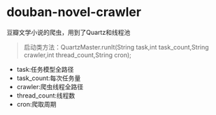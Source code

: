 # douban-novel-crawler
豆瓣文学小说的爬虫，用到了Quartz和线程池

> 启动类方法：QuartzMaster.runIt(String task,int task_count,String crawler,int thread_count,String cron);

- task:任务模型全路径
- task_count:每次任务量
- crawler:爬虫线程全路径
- thread_count:线程数
- cron:爬取周期
